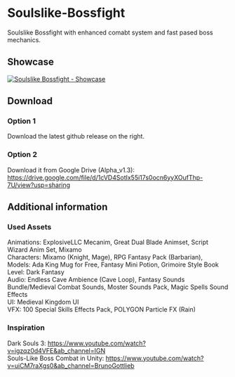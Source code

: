 # Soulslike-Bossfight

Soulslike Bossfight with enhanced comabt system and fast pased boss mechanics.

## Showcase

[![Soulslike Bossfight - Showcase](https://img.youtube.com/vi/SrWuRAtCsFY/0.jpg)](https://www.youtube.com/watch?v=SrWuRAtCsFY)

## Download

### Option 1
Download the latest github release on the right.

### Option 2
Download it from Google Drive (Alpha_v1.3): https://drive.google.com/file/d/1cVD4SotIx55i17s0ocn6yyXOufThp-7U/view?usp=sharing

## Additional information

### Used Assets
Animations: ExplosiveLLC Mecanim, Great Dual Blade Animset, Script Wizard Anim Set, Mixamo  
Characters: Mixamo (Knight, Mage), RPG Fantasy Pack (Barbarian),  
Models: Ada King Mug for Free, Fantasy Mini Potion, Grimoire Style Book  
Level: Dark Fantasy  
Audio: Endless Cave Ambience (Cave Loop), Fantasy Sounds Bundle/Medieval Combat Sounds, Moster Sounds Pack, Magic Spells Sound Effects  
UI: Medieval Kingdom UI  
VFX: 100 Special Skills Effects Pack, POLYGON Particle FX (Rain)  

### Inspiration
Dark Souls 3: https://www.youtube.com/watch?v=igzqz0d4VFE&ab_channel=IGN  
Souls-Like Boss Combat in Unity: https://www.youtube.com/watch?v=uiCM7raXgs0&ab_channel=BrunoGottlieb  
